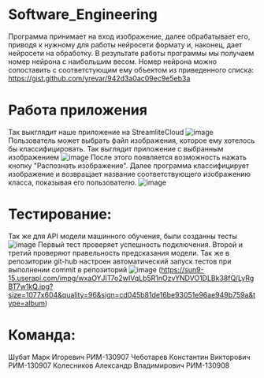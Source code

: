 # Software_Engineering

Программа принимает на вход изображение, далее обрабатывает его, приводя к нужному для работы нейросети формату и, наконец, дает нейросети на обработку. В результате работы программы мы получаем номер нейрона с наибольшим весом. Номер нейрона можно сопоставить с соответстующим ему объектом из приведенного списка: https://gist.github.com/yrevar/942d3a0ac09ec9e5eb3a


# Работа приложения
Так выкглядит наше приложение на StreamliteCloud ![image](https://github.com/MarkShubat/Software_Engineering/assets/92446877/906ce781-4cac-4e6e-9b9a-318828e91a89) Пользователь может выбрать файл изображения, которое ему хотелось бы классифицировать.
Так выглядит приложение с выбранным изображением ![image](https://github.com/MarkShubat/Software_Engineering/assets/92446877/dd031cdd-e7d5-4950-bbbc-7d4c9d39634b) После этого появляется возможность нажать кнопку "Распознать изображение". 
Далее программа классифицирует изображение и возвращает название соответствующего изображению класса, показывая его пользователю. ![image](https://github.com/MarkShubat/Software_Engineering/assets/92446877/7b5dc37e-baa4-41e0-bcd0-ac152acf1a9a)



# Тестирование:
Так же для API модели машинного обучения, были созданны тесты ![image](https://sun9-35.userapi.com/impg/dMdDKkcUFQJ5q8ffZ-4Q7D5OHY9DI4A_dI_jaA/sjghUCYzJLA.jpg?size=889x553&quality=96&sign=45ccfc51282ef99d16b86e1cc296fc34&type=album)
Первый тест проверяет успешность подключения. Второй и третий проверяют правельность предсказания модели. Так же в репозитории git-hub настроен автоматический запуск тестов при выполнении commit в репозиторий ![image](https://sun9-18.userapi.com/impg/onKG7dvpKmqamTo5VH78_2eJCJbWUSDzVuAF7A/Ta9MUt2RAQ8.jpg?size=1096x790&quality=96&sign=29278db77e97fcc0434aebd863c6ad9c&type=album)
(https://sun9-15.userapi.com/impg/wxaOYJIT7o2wIVqLb5R1nOzvYNDVO1DLBk38fQ/LyRgBT7w1kQ.jpg?size=1077x604&quality=96&sign=cd045b81de16be93051e96ae949b759a&type=album)
# Команда:
Шубат Марк Игоревич РИМ-130907
Чеботарев Константин Викторович РИМ-130907
Колесников Александр Владимирович РИМ-130908
